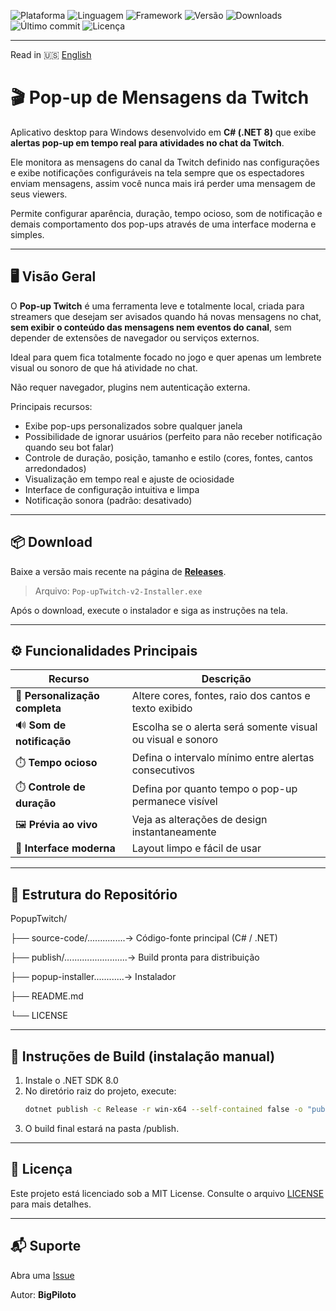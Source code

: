 ![Plataforma](https://img.shields.io/badge/plataforma-Windows-blue.svg)
![Linguagem](https://img.shields.io/badge/linguagem-C%23-blueviolet.svg)
![Framework](https://img.shields.io/badge/.NET-8.0-blue.svg)
![Versão](https://img.shields.io/github/v/release/BigPiloto/PopupTwitch.svg)
![Downloads](https://img.shields.io/github/downloads/BigPiloto/PopupTwitch/total.svg)
![Último commit](https://img.shields.io/github/last-commit/BigPiloto/PopupTwitch.svg)
![Licença](https://img.shields.io/github/license/BigPiloto/PopupTwitch.svg)

---

Read in 🇺🇸 [English](../README.md)

# 🎬 Pop-up de Mensagens da Twitch

Aplicativo desktop para Windows desenvolvido em **C# (.NET 8)** que exibe **alertas pop-up em tempo real para atividades no chat da Twitch**.

Ele monitora as mensagens do canal da Twitch definido nas configurações e exibe notificações configuráveis ​​na tela sempre que os espectadores enviam mensagens, assim você nunca mais irá perder uma mensagem de seus viewers.

Permite configurar aparência, duração, tempo ocioso, som de notificação e demais comportamento dos pop-ups através de uma interface moderna e simples.

---

## 🖥️ Visão Geral

O **Pop-up Twitch** é uma ferramenta leve e totalmente local, criada para streamers que desejam ser avisados quando há novas mensagens no chat, **sem exibir o conteúdo das mensagens nem eventos do canal**, sem depender de extensões de navegador ou serviços externos.

Ideal para quem fica totalmente focado no jogo e quer apenas um lembrete visual ou sonoro de que há atividade no chat.

Não requer navegador, plugins nem autenticação externa.

Principais recursos:
- Exibe pop-ups personalizados sobre qualquer janela
- Possibilidade de ignorar usuários (perfeito para não receber notificação quando seu bot falar)
- Controle de duração, posição, tamanho e estilo (cores, fontes, cantos arredondados)  
- Visualização em tempo real e ajuste de ociosidade
- Interface de configuração intuitiva e limpa
- Notificação sonora (padrão: desativado)

---

## 📦 Download

Baixe a versão mais recente na página de [**Releases**](https://github.com/BigPiloto/PopupTwitch/releases).  
> Arquivo: `Pop-upTwitch-v2-Installer.exe`

Após o download, execute o instalador e siga as instruções na tela.

---

## ⚙️ Funcionalidades Principais

| Recurso | Descrição |
|----------|------------|
| 🎨 **Personalização completa** | Altere cores, fontes, raio dos cantos e texto exibido |
| 🔊 **Som de notificação** | Escolha se o alerta será somente visual ou visual e sonoro  |
| ⏱️ **Tempo ocioso** | Defina o intervalo mínimo entre alertas consecutivos |
| ⏱️ **Controle de duração** | Defina por quanto tempo o pop-up permanece visível |
| 🖼️ **Prévia ao vivo** | Veja as alterações de design instantaneamente |
| 🔧 **Interface moderna** | Layout limpo e fácil de usar |

---

## 🧰 Estrutura do Repositório

PopupTwitch/  

├── source-code/...............→ Código-fonte principal (C# / .NET)  

├── publish/.........................→ Build pronta para distribuição  

├── popup-installer............→ Instalador

├── README.md  

└── LICENSE  

---

## 🚀 Instruções de Build (instalação manual)

1. Instale o .NET SDK 8.0  
2. No diretório raiz do projeto, execute:  
   ```bash
   dotnet publish -c Release -r win-x64 --self-contained false -o "publish"
3. O build final estará na pasta /publish.

---

## 🧾 Licença
Este projeto está licenciado sob a MIT License. Consulte o arquivo [LICENSE](../LICENSE) para mais detalhes.

---

## 📬 Suporte

Abra uma [Issue](https://github.com/BigPiloto/PopupTwitch/issues)

Autor: **BigPiloto**


